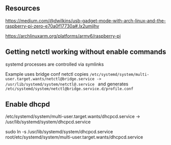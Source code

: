 ## Resources
https://medium.com/@dwilkins/usb-gadget-mode-with-arch-linux-and-the-raspberry-pi-zero-e70a0f17730a#.lx2umjihv

https://archlinuxarm.org/platforms/armv6/raspberry-pi

## Getting netctl working without enable commands
systemd processes are controlled via symlinks

Example uses bridge conf
netctl copies `/etc/systemd/system/multi-user.target.wants/netctl@bridge.service -> /usr/lib/systemd/system/netctl@.service `
and generates `/etc/systemd/system/netctl@bridge.service.d/profile.conf`


## Enable dhcpd
/etc/systemd/system/multi-user.target.wants/dhcpcd.service -> /usr/lib/systemd/system/dhcpcd.service

sudo ln -s /usr/lib/systemd/system/dhcpcd.service root/etc/systemd/system/multi-user.target.wants/dhcpcd.service
